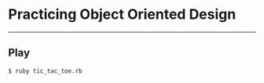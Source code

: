 Practicing Object Oriented Design
==================================

-----

Play
------

```sh
$ ruby tic_tac_toe.rb
```